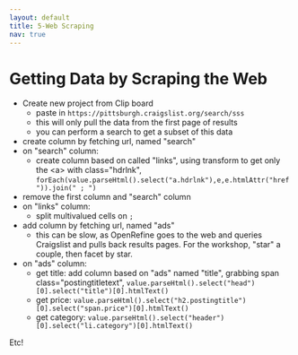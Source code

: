 ```yaml
---
layout: default
title: 5-Web Scraping
nav: true
---
```


# Getting Data by Scraping the Web

- Create new project from Clip board
  - paste in `https://pittsburgh.craigslist.org/search/sss`
  - this will only pull the data from the first page of results 
  - you can perform a search to get a subset of this data
- create column by fetching url, named "search"
- on "search" column:
  - create column based on called "links", using transform to get only the \<a\> with class="hdrlnk", `forEach(value.parseHtml().select("a.hdrlnk"),e,e.htmlAttr("href")).join(" ; ")`
- remove the first column and "search" column
- on "links" column:
  - split multivalued cells on `;`
- add column by fetching url, named "ads"
  - this can be slow, as OpenRefine goes to the web and queries Craigslist and pulls back results pages. For the workshop, "star" a couple, then facet by star.
- on "ads" column:
  - get title: add column based on "ads" named "title", grabbing span class="postingtitletext", `value.parseHtml().select("head")[0].select("title")[0].htmlText()`
  - get price: `value.parseHtml().select("h2.postingtitle")[0].select("span.price")[0].htmlText()`
  - get category: `value.parseHtml().select("header")[0].select("li.category")[0].htmlText()`

Etc!
